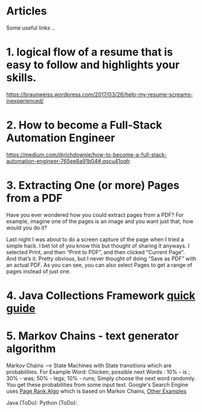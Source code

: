 # Articles
Some useful links ..

# 1. logical flow of a resume that is easy to follow and highlights your skills.
https://braunweiss.wordpress.com/2017/03/26/help-my-resume-screams-inexperienced/


# 2. How to become a Full-Stack Automation Engineer
https://medium.com/@richdownie/how-to-become-a-full-stack-automation-engineer-765ee8a91b04#.qscu41oqh


# 3. Extracting One (or more) Pages from a PDF
Have you ever wondered how you could extract pages from a PDF? For example, imagine one of the pages is an image and you want just that, how would you do it?

Last night I was about to do a screen capture of the page when I tried a simple hack. I bet lot of you know this but thought of sharing it anyways. I selected Print, and then “Print to PDF”, and then clicked “Current Page". And that’s it. Pretty obvious, but I never thought of doing “Save as PDF” with an actual PDF. As you can see, you can also select Pages to get a range of pages instead of just one.


# 4. Java Collections Framework [quick guide](https://github.com/bhagyaShilagani/Articles/blob/master/Java_Collections)

# 5. Markov Chains - text generator algorithm
Markov Chains --> State Machines with State transitions which are probabilities. 
For Example Word: Chicken; possible next Words : 10% - is ; 30% - was; 50% - legs; 10% - runs;
Simply choose the next word randomly. You get these probabilities from some input text.
Google's Search Engine uses [Page Rank Algo](https://en.wikipedia.org/wiki/PageRank) which is based on Markov Chains, 
[Other Examples](https://en.wikipedia.org/wiki/Markov_chain#Examples)

Java (ToDo):
Python (ToDo): 
